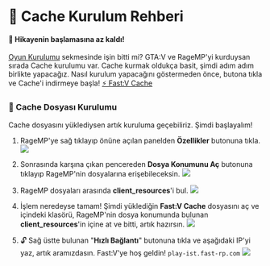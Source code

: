 # 💾 Cache Kurulum Rehberi

#### 🔰 Hikayenin başlamasına az kaldı!
[Oyun Kurulumu](https://hub.fast-rp.com/wiki/installing-game) sekmesinde işin bitti mi? GTA:V ve RageMP'yi kurduysan sırada Cache kurulumu var.
Cache kurmak oldukça basit, şimdi adım adım birlikte yapacağız. Nasıl kurulum yapacağını göstermeden önce, butona tıkla ve Cache'i indirmeye başla!
[⚡  Fast:V Cache 
](https://cache.fast-rp.com)


### 🚀 Cache Dosyası Kurulumu
Cache dosyasını yüklediysen artık kuruluma geçebiliriz. Şimdi başlayalım!
1. RageMP'ye sağ tıklayıp önüne açılan panelden **Özellikler** butonuna tıkla.     
![](https://github.com/fastroleplay/wiki/blob/main/images/cachestep1.png?raw=true)
2. Sonrasında karşına çıkan pencereden **Dosya Konumunu Aç** butonuna tıklayıp RageMP'nin dosyalarına erişebileceksin.
![](https://github.com/fastroleplay/wiki/blob/main/images/cachestep2.png?raw=true)
3. RageMP dosyaları arasında **client_resources**'i bul.
![](https://github.com/fastroleplay/wiki/blob/main/images/cachestep3.png?raw=true)
4. İşlem neredeyse tamam! Şimdi yüklediğin **Fast:V Cache** dosyasını aç ve içindeki klasörü, RageMP'nin dosya konumunda bulunan **client_resources**'in içine at ve bitti, artık hazırsın.
![](https://github.com/fastroleplay/wiki/blob/main/images/cachestep4.png?raw=true)


5. 🔓 Sağ üstte bulunan "**Hızlı Bağlantı**" butonuna tıkla ve aşağıdaki IP'yi yaz, artık aramızdasın. Fast:V'ye hoş geldin!
```play-ist.fast-rp.com```
![](https://raw.githubusercontent.com/fastroleplay/wiki/refs/heads/main/images/ragemplogin.png)